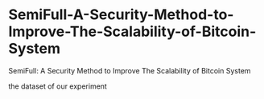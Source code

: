 # SemiFull-A-Security-Method-to-Improve-The-Scalability-of-Bitcoin-System
SemiFull: A Security Method to Improve The Scalability of Bitcoin System

the dataset of our experiment
